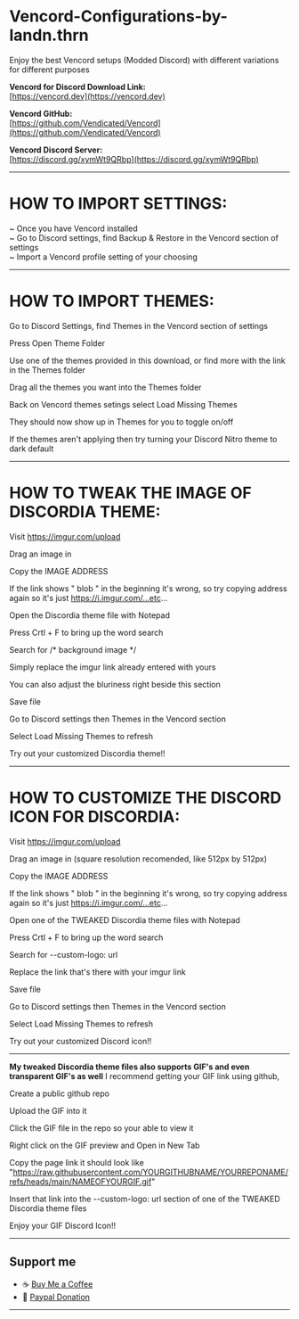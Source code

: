 # Vencord-Configurations-by-landn.thrn

Enjoy the best Vencord setups (Modded Discord) with different variations for different purposes

**Vencord for Discord Download Link:**  
[https://vencord.dev](https://vencord.dev)

**Vencord GitHub:**  
[https://github.com/Vendicated/Vencord](https://github.com/Vendicated/Vencord)

**Vencord Discord Server:**  
[https://discord.gg/xymWt9QRbp](https://discord.gg/xymWt9QRbp)

---

# HOW TO IMPORT SETTINGS:

~ Once you have Vencord installed  
~ Go to Discord settings, find Backup & Restore in the Vencord section of settings  
~ Import a Vencord profile setting of your choosing  

---

# HOW TO IMPORT THEMES:

Go to Discord Settings, find Themes in the Vencord section of settings  

Press Open Theme Folder  

Use one of the themes provided in this download, or find more with the link in the Themes folder  

Drag all the themes you want into the Themes folder  

Back on Vencord themes setings select Load Missing Themes  

They should now show up in Themes for you to toggle on/off  

If the themes aren't applying then try turning your Discord Nitro theme to dark default  

---

# HOW TO TWEAK THE IMAGE OF DISCORDIA THEME:

Visit https://imgur.com/upload  

Drag an image in  

Copy the IMAGE ADDRESS  

If the link shows " blob " in the beginning it's wrong, so try copying address again so it's just https://i.imgur.com/...etc...  

Open the Discordia theme file with Notepad  

Press Crtl + F to bring up the word search  

Search for /* background image */  

Simply replace the imgur link already entered with yours  

You can also adjust the bluriness right beside this section  

Save file  

Go to Discord settings then Themes in the Vencord section  

Select Load Missing Themes to refresh  

Try out your customized Discordia theme!!  

---

# HOW TO CUSTOMIZE THE DISCORD ICON FOR DISCORDIA:

Visit https://imgur.com/upload  

Drag an image in (square resolution recomended, like 512px by 512px)  

Copy the IMAGE ADDRESS  

If the link shows " blob " in the beginning it's wrong, so try copying address again so it's just https://i.imgur.com/...etc...  

Open one of the TWEAKED Discordia theme files with Notepad  

Press Crtl + F to bring up the word search  

Search for --custom-logo: url  

Replace the link that's there with your imgur link  

Save file  

Go to Discord settings then Themes in the Vencord section  

Select Load Missing Themes to refresh  

Try out your customized Discord icon!!  

---

**My tweaked Discordia theme files also supports GIF's and even transparent GIF's as well** 
I recommend getting your GIF link using github,  

Create a public github repo  

Upload the GIF into it  

Click the GIF file in the repo so your able to view it  

Right click on the GIF preview and Open in New Tab  

Copy the page link it should look like "https://raw.githubusercontent.com/YOURGITHUBNAME/YOURREPONAME/refs/heads/main/NAMEOFYOURGIF.gif"  

Insert that link into the --custom-logo: url section of one of the TWEAKED Discordia theme files  

Enjoy your GIF Discord Icon!!  

---

## Support me
- ☕ [Buy Me a Coffee](https://buymeacoffee.com/landn.thrn)  
- 🌊 [Paypal Donation](https://www.paypal.com/donate/?hosted_button_id=K4PLHFVBH7X8C)

---
